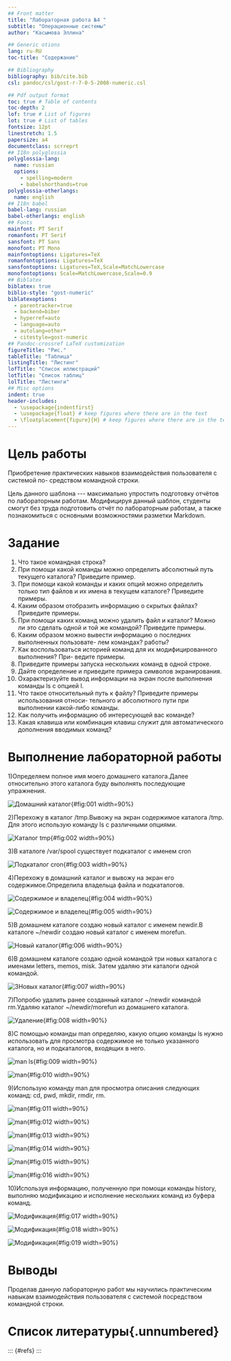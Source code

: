 ```yaml
---
## Front matter
title: "Лабораторная работа №4 "
subtitle: "Операционные системы"
author: "Касымова Эллина"

## Generic otions
lang: ru-RU
toc-title: "Содержание"

## Bibliography
bibliography: bib/cite.bib
csl: pandoc/csl/gost-r-7-0-5-2008-numeric.csl

## Pdf output format
toc: true # Table of contents
toc-depth: 2
lof: true # List of figures
lot: true # List of tables
fontsize: 12pt
linestretch: 1.5
papersize: a4
documentclass: scrreprt
## I18n polyglossia
polyglossia-lang:
  name: russian
  options:
	- spelling=modern
	- babelshorthands=true
polyglossia-otherlangs:
  name: english
## I18n babel
babel-lang: russian
babel-otherlangs: english
## Fonts
mainfont: PT Serif
romanfont: PT Serif
sansfont: PT Sans
monofont: PT Mono
mainfontoptions: Ligatures=TeX
romanfontoptions: Ligatures=TeX
sansfontoptions: Ligatures=TeX,Scale=MatchLowercase
monofontoptions: Scale=MatchLowercase,Scale=0.9
## Biblatex
biblatex: true
biblio-style: "gost-numeric"
biblatexoptions:
  - parentracker=true
  - backend=biber
  - hyperref=auto
  - language=auto
  - autolang=other*
  - citestyle=gost-numeric
## Pandoc-crossref LaTeX customization
figureTitle: "Рис."
tableTitle: "Таблица"
listingTitle: "Листинг"
lofTitle: "Список иллюстраций"
lotTitle: "Список таблиц"
lolTitle: "Листинги"
## Misc options
indent: true
header-includes:
  - \usepackage{indentfirst}
  - \usepackage{float} # keep figures where there are in the text
  - \floatplacement{figure}{H} # keep figures where there are in the text
---
```


# Цель работы

Приобретение практических навыков взаимодействия пользователя с системой по-
средством командной строки.

Цель данного шаблона --- максимально упростить подготовку отчётов по
лабораторным работам.  Модифицируя данный шаблон, студенты смогут без
труда подготовить отчёт по лабораторным работам, а также познакомиться
с основными возможностями разметки Markdown.

# Задание

1. Что такое командная строка?
2. При помощи какой команды можно определить абсолютный путь текущего каталога?
Приведите пример.
3. При помощи какой команды и каких опций можно определить только тип файлов
и их имена в текущем каталоге? Приведите примеры.
4. Каким образом отобразить информацию о скрытых файлах? Приведите примеры.
5. При помощи каких команд можно удалить файл и каталог? Можно ли это сделать
одной и той же командой? Приведите примеры.
6. Каким образом можно вывести информацию о последних выполненных пользовате-
лем командах? работы?
7. Как воспользоваться историей команд для их модифицированного выполнения? При-
ведите примеры.
8. Приведите примеры запуска нескольких команд в одной строке.
9. Дайте определение и приведите примера символов экранирования.
10. Охарактеризуйте вывод информации на экран после выполнения команды ls с опцией
l.
11. Что такое относительный путь к файлу? Приведите примеры использования относи-
тельного и абсолютного пути при выполнении какой-либо команды.
12. Как получить информацию об интересующей вас команде?
13. Какая клавиша или комбинация клавиш служит для автоматического дополнения
вводимых команд?


# Выполнение лабораторной работы

1)Определяем полное имя моего домашнего каталога.Далее относительно этого каталога буду выполнять последующие упражнения.

![Домашний каталог](image/1.png){#fig:001 width=90%}

2)Перехожу в каталог /tmp.Вывожу на экран содержимое каталога /tmp. Для этого использую команду ls с различными опциями.

![Каталог tmp](image/2.png){#fig:002 width=90%}

3)В каталоге /var/spool существует подкаталог с именем cron

![Подкаталог cron](image/3.png){#fig:003 width=90%}

4)Перехожу в домашний каталог и вывожу на экран его содержимое.Определила владельца файла и подкаталогов.

![Содержимое и владелец](image/4.png){#fig:004 width=90%}

![Содержимое и владелец](image/5.png){#fig:005 width=90%}

5)В домашнем каталоге создаю новый каталог с именем newdir.В каталоге ~/newdir создаю новый каталог с именем morefun.

![Новый каталог](image/6.png){#fig:006 width=90%}

6)В домашнем каталоге создаю одной командой три новых каталога с именами
letters, memos, misk. Затем удаляю эти каталоги одной командой.

![3Новых каталог](image/7.png){#fig:007 width=90%}

7)Попробю удалить ранее созданный каталог ~/newdir командой rm.Удаляю каталог ~/newdir/morefun из домашнего каталога.

![Удаление](image/8.png){#fig:008 width=90%}

8)С помощью команды man определяю, какую опцию команды ls нужно использовать для просмотра содержимое не только указанного каталога, но и подкаталогов,
входящих в него.

![man ls](image/9.png){#fig:009 width=90%}

![man](image/10.png){#fig:010 width=90%}

9)Использую команду man для просмотра описания следующих команд: cd, pwd, mkdir,
rmdir, rm.

![man](image/11.png){#fig:011 width=90%}

![man](image/12.png){#fig:012 width=90%}

![man](image/13.png){#fig:013 width=90%}

![man](image/14.png){#fig:014 width=90%}

![man](image/15.png){#fig:015 width=90%}

![man](image/16.png){#fig:016 width=90%}

10)Используя информацию, полученную при помощи команды history, выполняю модификацию и исполнение нескольких команд из буфера команд.

![Модификация](image/17.png){#fig:017 width=90%}

![Модификация](image/18.png){#fig:018 width=90%}

![Модификация](image/19.png){#fig:019 width=90%}

# Выводы

Проделав данную лабораторную работ мы научились практическим навыкам взаимодействия пользователя с системой посредством командной строки.

# Список литературы{.unnumbered}

::: {#refs}
:::
